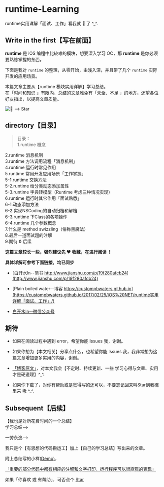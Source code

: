 # runtime-Learning
runtime实用详解「面试、工作」看我就 🐒 了 ^_^.


## Write in the first【写在前面】
**runtime** 是 iOS 编程中比较难的模块，想要深入学习 OC，那 **runtime** 是你必须要熟练掌握的东西，  

下面是我对 `runtime` 的整理，从零开始，由浅入深，并且带了几个 `runtime` 实际开发的应用场景。



本篇文章主要从【runtime 模块实用详解】学习总结。  
在「时间和知识 」有限内，总结的文章难免有「未全、不足 」的地方，还望各位好友指出，以提高文章质量。



![ --> Star](http://upload-images.jianshu.io/upload_images/2230763-130b25511fa04547.jpg?imageMogr2/auto-orient/strip%7CimageView2/2/w/1240)


## directory【目录】

>目录：  
1.runtime 概念  

2.runtime 消息机制  
3.runtime 方法调用流程「消息机制」  
4.runtime 运行时常见作用  
5.runtime 常用开发应用场景「工作掌握」  
5-1.runtime 交换方法  
5-2.runtime 给分类动态添加属性  
5-3.runtime 字典转模型（Runtime 考虑三种情况实现）  
6.runtime 运行时其它作用「面试熟悉」  
6-1.动态添加方法  
6-2.实现NSCoding的自动归档和解档  
6-3.runtime 下Class的各项操作  
6-4.runtime 几个参数概念  
7.什么是 method swizzling（俗称黑魔法）  
8.最后一道面试题的注解  
9.期待 & 后续


**这篇文章较长一些，强烈建议先 ❤️ 收藏，在进行阅读 ！**

**具体详解可参考下面链接，均已同步**

- [白开水ln--简书 http://www.jianshu.com/p/19f280afcb24](http://www.jianshu.com/p/19f280afcb24)

- [Plain boiled water--博客 https://custompbwaters.github.io](https://custompbwaters.github.io/2017/02/25/iOS%20NET/runtime实用详解「面试、工作」/)

- [白开水ln--微信公众号](http://upload-images.jianshu.io/upload_images/2230763-e5768bda910361e5.jpg?imageMogr2/auto-orient/strip%7CimageView2/2/w/1240)



## 期待

- 如果在阅读过程中遇到 error，希望你能 Issues 我，谢谢。

- 如果你想为【本文相关】分享点什么，也希望你能 Issues 我，我非常想为这篇文章增加更多实用的内容，谢谢。

- [「博客原文」](https://custompbwaters.github.io/2017/02/25/iOS%20NET/runtime实用详解「面试、工作」/)，对本文我会【不定时、持续更新、一些 学习心得与文章、实用才是硬道理】^_^.

- 如果你下载了，对你有帮助或是觉得写的还可以，不要忘记回来叫Star到我碗里来 嗷 ^_^.


## Subsequent【后续】

【我也是对所花费时间的一个总结】  
学习总结-->

一劳永逸-->

我只是个【有思想的代码搬运工】加上【自己的学习总结】写出来的文章。

附上总结写的小样([Demo)](https://github.com/CustomPBWaters/runtime-Learning)，

[「重要的部分代码中都有相应的注解和文字打印，运行程序可以很直观的表现」]()

如果「你喜欢 或 有帮助」，可否点个 [Star](https://github.com/CustomPBWaters)




































